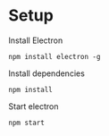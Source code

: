 # Setup

Install Electron
```
npm install electron -g
```

Install dependencies
```
npm install
```

Start electron
```
npm start
```
